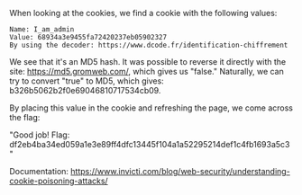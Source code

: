 When looking at the cookies, we find a cookie with the following values:

```
Name: I_am_admin
Value: 68934a3e9455fa72420237eb05902327
By using the decoder: https://www.dcode.fr/identification-chiffrement
```

We see that it's an MD5 hash. It was possible to reverse it directly with the site: https://md5.gromweb.com/, which gives us "false." Naturally, we can try to convert "true" to MD5, which gives: b326b5062b2f0e69046810717534cb09.

By placing this value in the cookie and refreshing the page, we come across the flag:

"Good job! Flag: df2eb4ba34ed059a1e3e89ff4dfc13445f104a1a52295214def1c4fb1693a5c3"

Documentation: https://www.invicti.com/blog/web-security/understanding-cookie-poisoning-attacks/